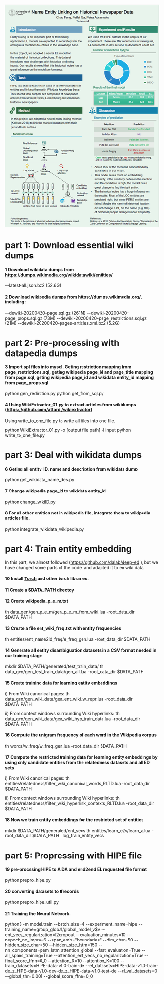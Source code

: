 ![image](https://github.com/luke-feng/advancedTM_Red/blob/master/poster.png)


part 1: Download essential wiki dumps
===

#### 1 Download wikidata dumps from https://dumps.wikimedia.org/wikidatawiki/entities/
--latest-all.json.bz2 (52.6G)

#### 2 Download wikipedia dumps from https://dumps.wikimedia.org/, including: 
--dewiki-20200420-page.sql.gz (261M)
--dewiki-20200420-page_props.sql.gz (73M)
--dewiki-20200420-page_restrictions.sql.gz (21M)
--dewiki-20200420-pages-articles.xml.bz2 (5.2G)

part 2: Pre-processing with datapedia dumps
===

#### 3 Import spl files into mysql. Geting restriction mapping from page_restrictions.sql, geting wikipedia page_id and page_title mapping from page.sql, geting wikipedia page_id and wikidata entity_id mapping from page_props.sql

python gen_redirction.py
python get_from_sql.py

#### 4 Using WikiExtractor_01.py to extract articles from wikidumps (https://github.com/attardi/wikiextractor)
Using write_to_one_file.py to write all files into one file.

python WikiExtractor_01.py -o [output file path] -l input
python write_to_one_file.py

part 3: Deal with wikidata dumps
===

#### 6 Geting all entity_ID, name and description from wikidata dump
python get_wikidata_name_des.py

#### 7 Change wikipedia page_id to wikidata entity_id
python change_wikiID.py

#### 8 For all other entities not in wikipedia file, integrate them to wikipedia articles file.
python integrate_wikidata_wikipedia.py

part 4: Train entity embedding
===

In this part, we almost followed (https://github.com/dalab/deep-ed ), but we have changed some parts of the code, and adapted it to en wiki data.
#### 10 Install [Torch](http://torch.ch/) and other torch libraries.

#### 11 Create a $DATA_PATH directoy 

#### 12 Create wikipedia_p_e_m.txt
th data_gen/gen_p_e_m/gen_p_e_m_from_wiki.lua -root_data_dir $DATA_PATH

#### 13 Create a file ent_wiki_freq.txt with entity frequencies
th entities/ent_name2id_freq/e_freq_gen.lua  -root_data_dir $DATA_PATH

#### 14 Generate all entity disambiguation datasets in a CSV format needed in our training stage
mkdir $DATA_PATH/generated/test_train_data/
th data_gen/gen_test_train_data/gen_all.lua -root_data_dir $DATA_PATH

#### 15 Create training data for learning entity embeddings
i) From Wiki canonical pages: 
th data_gen/gen_wiki_data/gen_ent_wiki_w_repr.lua -root_data_dir  $DATA_PATH

ii) From context windows surrounding Wiki hyperlinks: 
th data_gen/gen_wiki_data/gen_wiki_hyp_train_data.lua -root_data_dir $DATA_PATH

#### 16 Compute the unigram frequency of each word in the Wikipedia corpus
th words/w_freq/w_freq_gen.lua -root_data_dir $DATA_PATH
 
#### 17 Compute the restricted training data for learning entity embeddings by using only candidate entities from the relatedness datasets and all ED sets
i) From Wiki canonical pages: 
th entities/relatedness/filter_wiki_canonical_words_RLTD.lua  -root_data_dir  $DATA_PATH

ii) From context windows surrounding Wiki hyperlinks: 
th entities/relatedness/filter_wiki_hyperlink_contexts_RLTD.lua -root_data_dir $DATA_PATH

#### 18 Now we train entity embeddings for the restricted set of entities
mkdir $DATA_PATH/generated/ent_vecs
th entities/learn_e2v/learn_a.lua -root_data_dir $DATA_PATH | log_train_entity_vecs

part 5: Propressing with HIPE file
===
#### 19 pre-procssing HIPE to AIDA and end2end EL requested file format
python prepro_hipe.py

#### 20 converting datasets to tfrecords
python prepro_hipe_util.py

#### 21 Training the Neural Network.
python3 -m model.train   --batch_size=4   --experiment_name=hipe  --training_name=group_global/global_model_v$v  --ent_vecs_regularization=l2dropout  --evaluation_minutes=10 --nepoch_no_imprv=6  --span_emb="boundaries"   --dim_char=50 --hidden_size_char=50 --hidden_size_lstm=150 --nn_components=pem_lstm_attention_global  --fast_evaluation=True  --all_spans_training=True  --attention_ent_vecs_no_regularization=True  --final_score_ffnn=0_0  --attention_R=10 --attention_K=100  --train_datasets=HIPE-data-v1.0-train-de  --el_datasets=HIPE-data-v1.0-train-de_z_HIPE-data-v1.0-dev-de_z_HIPE-data-v1.0-test-de --el_val_datasets=0  --global_thr=0.001 --global_score_ffnn=0_0
